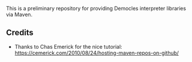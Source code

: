 This is a preliminary repository for providing Democles interpreter libraries via Maven.

## Credits
* Thanks to Chas Emerick for the nice tutorial: https://cemerick.com/2010/08/24/hosting-maven-repos-on-github/